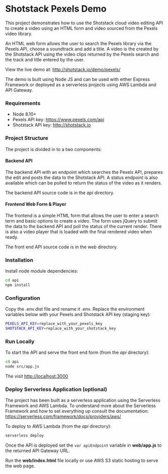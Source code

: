 # Shotstack Pexels Demo

This project demonstrates how to use the Shotstack cloud video editing API to create 
a video using an HTML form and video sourced from the Pexels video library.

An HTML web form allows the user to search the Pexels library via the Pexels API, choose 
a soundtrack and add a title. A video is the created by the Shotstack API using the video
clips returned by the Pexels search and the track and title entered by the user.

View the live demo at: http://shotstack.io/demo/pexels/

The demo is built using Node JS and can be used with either Express Framework or deployed 
as a serverless projects using AWS Lambda and API Gateway.

### Requirements

- Node 8.10+
- Pexels API key: https://www.pexels.com/api
- Shotstack API key: http://shotstack.io

### Project Structure

The project is divided in to a two components:

#### Backend API

The backend API with an endpoint which searches the Pexels API, prepares the edit and posts 
the data to the Shotstack API. A status endpoint is also available which can be polled to 
return the status of the video as it renders.

The backend API source code is in the _api_ directory.

#### Frontend Web Form & Player

The frontend is a simple HTML form that allows the user to enter a search term and basic 
options to create a video. The form uses jQuery to submit the data to the backend API and 
poll the status of the current render. There is also a video player that is loaded with 
the final rendered video when ready.

The front end API source code is in the _web_ directory.

### Installation

Install node module dependencies:

```bash
cd api
npm install

```

### Configuration

Copy the .env.dist file and rename it .env. Replace the environment variables below with your
Pexels and Shotstack API key (staging key):

```bash
PEXELS_API_KEY=replace_with_your_pexels_key
SHOTSTACK_API_KEY=replace_with_your_shotstack_key
```

### Run Locally

To start the API and serve the front end form (from the _api_ directory):

```bash
cd api
node src/app.js
```

The visit [http://localhost:3000](http://localhost:3000)


### Deploy Serverless Application (optional)

The project has been built as a serverless application using the Serverless Framework 
and AWS Lambda. To understand more about the Serverless Framework and how to set 
everything up consult the documentation: https://serverless.com/framework/docs/providers/aws/

To deploy to AWS Lambda (from the _api_ directory):

```bash
serverless deploy
```

Once the API is deployed set the `var apiEndpoint` variable in **web/app.js** to the returned
API Gateway URL.

Run the **web/index.html** file locally or use AWS S3 static hosting to serve the web page.
